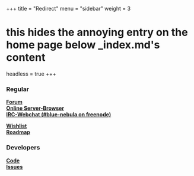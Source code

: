 +++
title = "Redirect"
menu = "sidebar"
weight = 3

# this hides the annoying entry on the home page below _index.md's content
headless = true
+++

### Regular
[**Forum**](https://go.blue-nebula.org/forum)  
[**Online Server-Browser**](https://go.blue-nebula.org/server-browser)  
[**IRC-Webchat (#blue-nebula on freenode)**](https://go.blue-nebula.org/irc-webchat)

[**Wishlist**](https://github.com/blue-nebula/base/wiki/Wishlist)  
[**Roadmap**](https://go.blue-nebula.org/roadmap)

### Developers
[**Code**](https://go.blue-nebula.org/code)  
[**Issues**](https://github.com/blue-nebula/base/issues)
